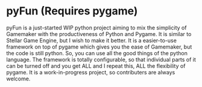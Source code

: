 pyFun (Requires pygame)
=====

pyFun is a just-started WIP python project aiming to mix the simplicity of Gamemaker with the productiveness of Python and Pygame.
It is similar to Stellar Game Engine, but I wish to make it better.
It is a easier-to-use framework on top of pygame which gives you the ease of Gamemaker, but the code is still python. So, you can use all the good things of the python language. The framework is totally configurable, so that individual parts of it can be turned off and you get ALL and I repeat this, ALL the flexibility of pygame.
It is a work-in-progress project, so contributers are always welcome.
